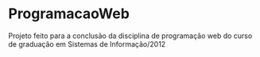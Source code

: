 # ProgramacaoWeb
Projeto feito para a conclusão da disciplina de programação web do curso de graduação em Sistemas de Informação/2012
